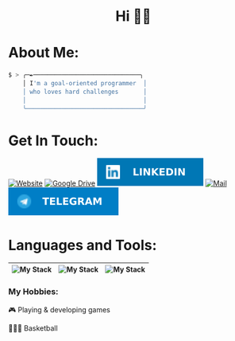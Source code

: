 <h1 float="left" align="center">Hi 👋🏿</h1>

# About Me:

```sh
$ > ╭─✒──────────────────────────────╮
    │ I'm a goal-oriented programmer  │
    │ who loves hard challenges       │
    │                                 │
    ╰─────────────────────────────────╯
```

# Get In Touch:
<p align="left">

  <a href="https://cherrynik.github.io">![Website](https://img.shields.io/badge/Website-000000?style=for-the-badge&logo=esri&logoColor=white)</a>
  <a href="https://docs.google.com/document/d/1XSApzTAeKgkyCfpn1TcQdJafSIK0tMc2/edit?usp=sharing&ouid=112663055965527788195&rtpof=true&sd=true">![Google Drive](https://img.shields.io/badge/CV-4285F4?style=for-the-badge&logo=googledrive&logoColor=white)</a>
  <a href="https://linkedin.com/in/cherrynik"><img src="./social-icons/icon-linkedin.svg"></a>
  <a href="mailto:me@cherrynik.ru">![Mail](https://img.shields.io/badge/Email-%23EA4335.svg?style=for-the-badge&logo=gmail&logoColor=white)</a>
  <a href="https://t.me/cherrynik"><img src="./social-icons/icon-telegram.svg"></a>

</p>

# Languages and Tools:

| ![My Stack](https://skillicons.dev/icons?i=cs) | ![My Stack](https://skillicons.dev/icons?i=ts) | ![My Stack](https://skillicons.dev/icons?i=nodejs)
| :--------------------------------------------: | :--------------------------------------------: | :--------------------------------------------: |


### My Hobbies:
🎮 Playing & developing games

⛹🏿‍♂️ Basketball
